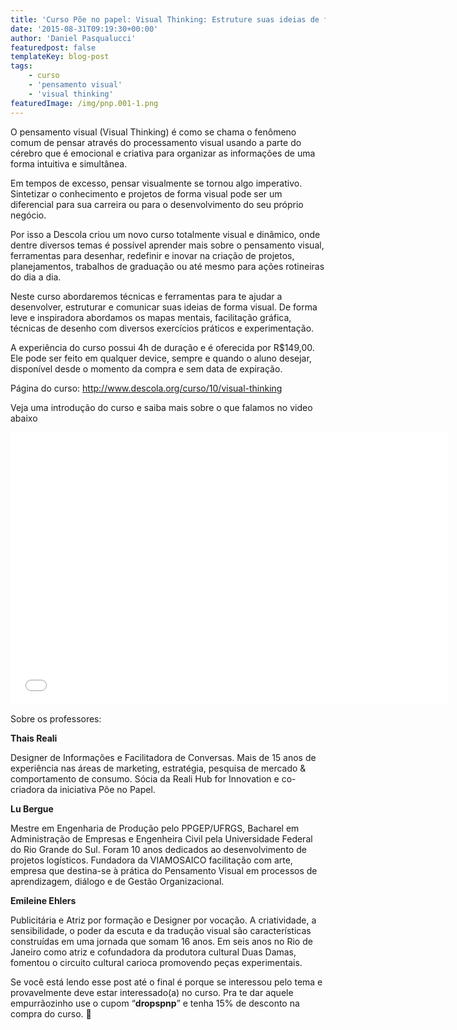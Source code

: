 ```yaml
---
title: 'Curso Põe no papel: Visual Thinking: Estruture suas ideias de forma visual'
date: '2015-08-31T09:19:30+00:00'
author: 'Daniel Pasqualucci'
featuredpost: false
templateKey: blog-post
tags:
    - curso
    - 'pensamento visual'
    - 'visual thinking'
featuredImage: /img/pnp.001-1.png
---
```

O pensamento visual (Visual Thinking) é como se chama o fenômeno comum de pensar através do processamento visual usando a parte do cérebro que é emocional e criativa para organizar as informações de uma forma intuitiva e simultânea.

Em tempos de excesso, pensar visualmente se tornou algo imperativo. Sintetizar o conhecimento e projetos de forma visual pode ser um diferencial para sua carreira ou para o desenvolvimento do seu próprio negócio.

Por isso a Descola criou um novo curso totalmente visual e dinâmico, onde dentre diversos temas é possível aprender mais sobre o pensamento visual, ferramentas para desenhar, redefinir e inovar na criação de projetos, planejamentos, trabalhos de graduação ou até mesmo para ações rotineiras do dia a dia.

Neste curso abordaremos técnicas e ferramentas para te ajudar a desenvolver, estruturar e comunicar suas ideias de forma visual. De forma leve e inspiradora abordamos os mapas mentais, facilitação gráfica, técnicas de desenho com diversos exercícios práticos e experimentação.

A experiência do curso possui 4h de duração e é oferecida por R$149,00. Ele pode ser feito em qualquer device, sempre e quando o aluno desejar, disponível desde o momento da compra e sem data de expiração.

Página do curso: <http://www.descola.org/curso/10/visual-thinking>

Veja uma introdução do curso e saiba mais sobre o que falamos no video abaixo

<iframe allowfullscreen="allowfullscreen" frameborder="0" height="436" id="viddler-9ff27a1c" loading="lazy" scrolling="no" src="//www.viddler.com/embed/9ff27a1c/?f=1&player=full&secret=14671846&make_responsive=0&nologo=1&hd=1" width="701"></iframe>

Sobre os professores:

**Thais Reali**

Designer de Informações e Facilitadora de Conversas. Mais de 15 anos de experiência nas áreas de marketing, estratégia, pesquisa de mercado &amp; comportamento de consumo. Sócia da Reali Hub for Innovation e co-criadora da iniciativa Põe no Papel.

**Lu Bergue**

Mestre em Engenharia de Produção pelo PPGEP/UFRGS, Bacharel em Administração de Empresas e Engenheira Civil pela Universidade Federal do Rio Grande do Sul. Foram 10 anos dedicados ao desenvolvimento de projetos logísticos. Fundadora da VIAMOSAICO facilitação com arte, empresa que destina-se à prática do Pensamento Visual em processos de aprendizagem, diálogo e de Gestão Organizacional.

**Emileine Ehlers**

Publicitária e Atriz por formação e Designer por vocação. A criatividade, a sensibilidade, o poder da escuta e da tradução visual são características construídas em uma jornada que somam 16 anos. Em seis anos no Rio de Janeiro como atriz e cofundadora da produtora cultural Duas Damas, fomentou o circuito cultural carioca promovendo peças experimentais.

Se você está lendo esse post até o final é porque se interessou pelo tema e provavelmente deve estar interessado(a) no curso. Pra te dar aquele empurrãozinho use o cupom “**dropspnp**” e tenha 15% de desconto na compra do curso. 🙂